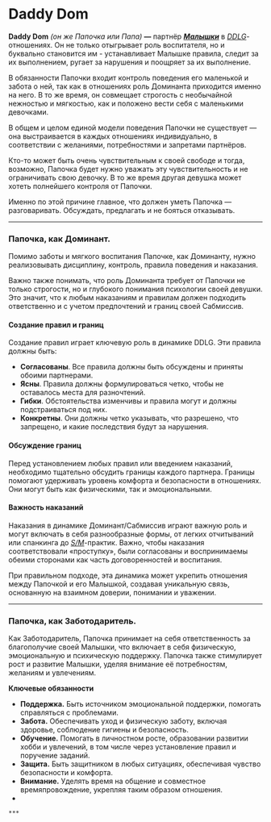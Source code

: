 # Daddy Dom

**Daddy Dom** _(он же Папочка или Папа)_ **—** партнёр [_**Малышки**_](little-girl.md) в [_DDLG_](../terminology/ddlg.md)-отношениях. Он не только отыгрывает роль воспитателя, но и буквально становится им - устанавливает Малышке правила, следит за их выполнением, ругает за нарушения и поощряет за их выполнение.

В обязанности Папочки входит контроль поведения его маленькой и забота о ней, так как в отношениях роль Доминанта приходится именно на него. В то же время, он совмещает строгость с необычайной нежностью и мягкостью, как и положено вести себя с маленькими девочками.

В общем и целом единой модели поведения Папочки не существует — она выстраивается в каждых отношениях индивидуально, в соответствии с желаниями, потребностями и запретами партнёров.

Кто-то может быть очень чувствительным к своей свободе и тогда, возможно, Папочка будет нужно уважать эту чувствительность и не ограничивать свою девочку. В то же время другая девушка может хотеть полнейшего контроля от Папочки.

Именно по этой причине главное, что должен уметь Папочка — разговаривать. Обсуждать, предлагать и не бояться отказывать.

***

### **Папочка, как Доминант.**

Помимо заботы и мягкого воспитания Папочке, как Доминанту, нужно реализовывать дисциплину, контроль, правила поведения и наказания.

Важно также понимать, что роль Доминанта требует от Папочки не только строгости, но и глубокого понимания психологии своей девушки. Это значит, что к любым наказаниям и правилам должен подходить ответственно и с учетом предпочтений и границ своей Сабмиссив.

#### Создание правил и границ

Создание правил играет ключевую роль в динамике DDLG. Эти правила должны быть:

* **Согласованы**. Все правила должны быть обсуждены и приняты обоими партнерами.
* **Ясны**. Правила должны формулироваться четко, чтобы не оставалось места для разночтений.
* **Гибки**. Обстоятельства изменчивы и правила могут и должны подстраиваться под них.
* **Конкретны**. Они должны четко указывать, что разрешено, что запрещено, и какие последствия будут за нарушения.

#### Обсуждение границ

Перед установлением любых правил или введением наказаний, необходимо тщательно обсудить границы каждого партнера. Границы помогают удерживать уровень комфорта и безопасности в отношениях. Они могут быть как физическими, так и эмоциональными.

#### Важность наказаний

Наказания в динамике Доминант/Сабмиссив играют важную роль и могут включать в себя разнообразные формы, от легких отчитываний или спанкинга до [_S/M_](../terminology/bdsm.md#sm)-практик. Важно, чтобы наказания соответствовали «проступку», были согласованы и воспринимаемы обеими сторонами как часть договоренностей и воспитания.

При правильном подходе, эта динамика может укрепить отношения между Папочкой и его Малышкой, создавая уникальную связь, основанную на взаимном доверии, понимании и уважении.

***

### Папочка, как Заботодаритель.

Как Заботодаритель, Папочка принимает на себя ответственность за благополучие своей Малышки, что включает в себя физическую, эмоциональную и психическую поддержку. Папочка также стимулирует рост и развитие Малышки, уделяя внимание её потребностям, желаниям и  увлечениям.

**Ключевые обязанности**

* **Поддержка.** Быть источником эмоциональной поддержки, помогать справляться с проблемами.
* **Забота.** Обеспечивать уход и физическую заботу, включая здоровье, соблюдение гигиены и безопасность.
* **Обучение.** Помогать в личностном росте, образовании развитии хобби и увлечений, в том числе через установление правил и поручение заданий.
* **Защита.** Быть защитником в любых ситуациях, обеспечивая чувство безопасности и комфорта.
* **Внимание.** Уделять время на общение и совместное времяпровождение, укрепляя таким образом отношения.
*

    ***
